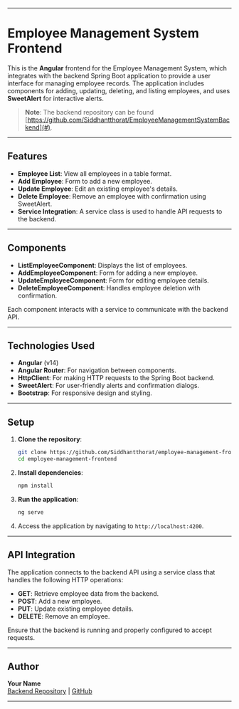 

---

# Employee Management System Frontend

This is the **Angular** frontend for the Employee Management System, which integrates with the backend Spring Boot application to provide a user interface for managing employee records. The application includes components for adding, updating, deleting, and listing employees, and uses **SweetAlert** for interactive alerts.

> **Note**: The backend repository can be found [https://github.com/Siddhantthorat/EmployeeManagementSystemBackend](#).

---

## Features

- **Employee List**: View all employees in a table format.
- **Add Employee**: Form to add a new employee.
- **Update Employee**: Edit an existing employee's details.
- **Delete Employee**: Remove an employee with confirmation using SweetAlert.
- **Service Integration**: A service class is used to handle API requests to the backend.

---

## Components

- **ListEmployeeComponent**: Displays the list of employees.
- **AddEmployeeComponent**: Form for adding a new employee.
- **UpdateEmployeeComponent**: Form for editing employee details.
- **DeleteEmployeeComponent**: Handles employee deletion with confirmation.
  
Each component interacts with a service to communicate with the backend API.

---

## Technologies Used

- **Angular** (v14)
- **Angular Router**: For navigation between components.
- **HttpClient**: For making HTTP requests to the Spring Boot backend.
- **SweetAlert**: For user-friendly alerts and confirmation dialogs.
- **Bootstrap**: For responsive design and styling.

---

## Setup

1. **Clone the repository**:
   ```bash
   git clone https://github.com/Siddhantthorat/employee-management-frontend.git
   cd employee-management-frontend
   ```
2. **Install dependencies**:
   ```bash
   npm install
   ```
3. **Run the application**:
   ```bash
   ng serve
   ```
4. Access the application by navigating to `http://localhost:4200`.

---

## API Integration

The application connects to the backend API using a service class that handles the following HTTP operations:

- **GET**: Retrieve employee data from the backend.
- **POST**: Add a new employee.
- **PUT**: Update existing employee details.
- **DELETE**: Remove an employee.

Ensure that the backend is running and properly configured to accept requests.

---

## Author

**Your Name**  
[Backend Repository](#) | [GitHub](https://github.com/Siddhantthorat/EmployeeManagementSystemBackend)

---

                                                                                                                                                                                                                                                                                                                                                                                                                                                                                                                                                                                                                                                                                                                                                                                                                                                                         
